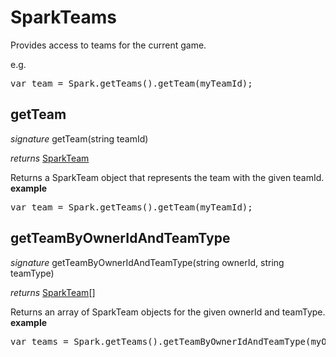 # SparkTeams

Provides access to teams for the current game.

e.g.

<pre rel="highlighter" code-brush="js" contenteditable="false">var team = Spark.getTeams().getTeam(myTeamId);</pre>


## getTeam
_signature_ getTeam(string teamId)</p>
_returns_ <a href="../Spark/SparkTeam">SparkTeam</a></p>
Returns a SparkTeam object that represents the team with the given teamId.
<b>example</b>
<pre rel="highlighter" code-brush="js" contenteditable="false">var team = Spark.getTeams().getTeam(myTeamId);</pre>

## getTeamByOwnerIdAndTeamType
_signature_ getTeamByOwnerIdAndTeamType(string ownerId, string teamType)</p>
_returns_ <a href="../Spark/SparkTeam">SparkTeam</a>[]</p>
Returns an array of SparkTeam objects for the given ownerId and teamType.
<b>example</b>
<pre rel="highlighter" code-brush="js" contenteditable="false">var teams = Spark.getTeams().getTeamByOwnerIdAndTeamType(myOwnerId, myTeamType);</pre>

